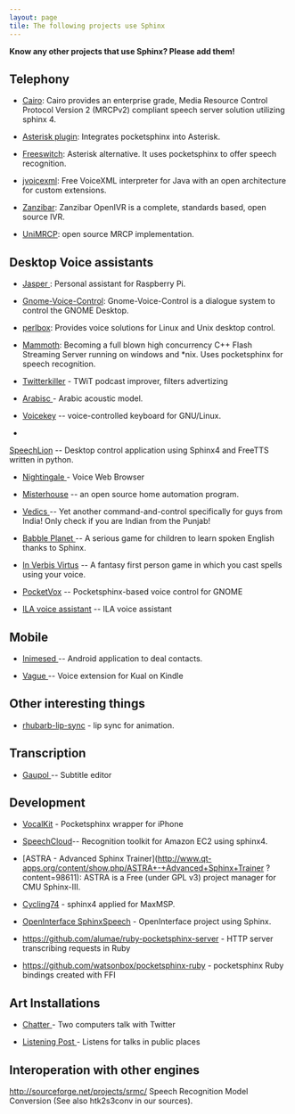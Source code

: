 ```yaml
---
layout: page 
tile: The following projects use Sphinx 
---
```


**Know any other projects that use Sphinx? Please add them!**
## Telephony


*  [Cairo](http://www.speechforge.org/): Cairo provides an enterprise grade, 
Media Resource Control Protocol Version 2 (MRCPv2) compliant speech server 
solution utilizing sphinx 4.

*  [Asterisk plugin](http://scribblej.com/svn/): Integrates pocketsphinx into 
Asterisk.

*  [Freeswitch](http://www.freeswitch.org): Asterisk alternative.  It uses 
pocketsphinx to offer speech recognition.

*  [jvoicexml](http://jvoicexml.sourceforge.net): Free VoiceXML interpreter for 
Java with an open architecture for custom extensions.

*  [Zanzibar](http://www.spokentech.org/openivr/index.html): Zanzibar OpenIVR 
is a complete, standards based, open  source IVR.

*  [ UniMRCP](http://code.google.com/p/unimrcp/ ): open source MRCP 
implementation.

## Desktop Voice assistants


*  [ Jasper ](http://jasperproject.github.io ): Personal assistant for 
Raspberry Pi.

*  [Gnome-Voice-Control](http://live.gnome.org/GnomeVoiceControl): 
Gnome-Voice-Control is a dialogue system to control the GNOME Desktop.

*  [ perlbox](http://perlbox.sourceforge.net/ ): Provides voice solutions for 
Linux and Unix desktop control.

*  [ Mammoth](http://www.lumenvox.com ): Becoming a full blown high concurrency 
C++ Flash Streaming Server running on windows and *nix.  Uses pocketsphinx for 
speech recognition.

*  [ 
Twitterkiller](http://dingoskidneys.com/cgi-bin/hgwebdir.cgi/twitterkiller/ ) - 
TWiT podcast improver, filters advertizing

*  [ Arabisc ](http://sourceforge.net/projects/arabisc/ ) - Arabic acoustic 
model.

*  [Voicekey](http://sourceforge.net/projects/voicekey/) -- voice-controlled 
keyboard for GNU/Linux.

*  
[SpeechLion](http://brewer123.home.comcast.net/~brewer123/projects/speechlion/) 
-- Desktop control application using Sphinx4 and FreeTTS written in python.

*  [ Nightingale ](http://gitorious.org/nightingale ) - Voice Web Browser

*  [ Misterhouse](http://sourceforge.net/projects/misterhouse/ ) -- an open 
source home automation program.

*  [ Vedics ](https://sourceforge.net/projects/vedics/ ) -- Yet another 
command-and-control specifically for guys from India! Only check if you are 
Indian from the Punjab!

*  [ Babble Planet ](http://www.babbleplanet.com ) -- A serious game for 
children to learn spoken English thanks to Sphinx.

*  [ In Verbis Virtus](http://www.inverbisvirtus.com/ ) -- A fantasy first 
person game in which you cast spells using your voice.

*  [ PocketVox](https://github.com/benoitfragit/pocketVox ) -- 
Pocketsphinx-based voice control for GNOME

*  [ ILA voice assistant](https://sites.google.com/site/ilavoiceassistant/ ) -- 
ILA voice assistant

##  Mobile 

*  [ Inimesed ](http://kaljurand.github.com/Inimesed ) -- Android application 
to deal contacts.

*  [ Vague ](http://kual.knetconnect.com/vague-voice-activated-gui-for-kual) -- 
Voice extension for Kual on Kindle

## Other interesting things


*  [ rhubarb-lip-sync](https://github.com/DanielSWolf/rhubarb-lip-sync ) - lip 
sync for animation.

## Transcription


*  [ Gaupol ](http://home.gna.org/gaupol ) -- Subtitle editor

## Development


*  [ VocalKit](http://github.com/KingOfBrian/VocalKit) - Pocketsphinx wrapper 
for iPhone 

*  [SpeechCloud](http://sourceforge.net/projects/speechcloud/)--  Recognition 
toolkit for Amazon EC2 using sphinx4.

*  [ASTRA - Advanced Sphinx 
Trainer](http://www.qt-apps.org/content/show.php/ASTRA+-+Advanced+Sphinx+Trainer
?content=98611): ASTRA is a Free (under GPL v3) project manager for CMU 
Sphinx-III.

*  [ Cycling74](http://cycling74.com/2010/01/08/project35-oprecognize ) - 
sphinx4 applied for MaxMSP.

*  [ OpenInterface 
SphinxSpeech](https://forge.openinterface.org/projects/sphinxspeech/ ) - 
OpenInterface project using Sphinx.

*  <https://github.com/alumae/ruby-pocketsphinx-server> - HTTP server
transcribing requests in Ruby

*  <https://github.com/watsonbox/pocketsphinx-ruby> - pocketsphinx Ruby bindings
created with FFI

## Art Installations


*  [ Chatter ](http://lilwondermat.com/chatter/ ) - Two computers talk with 
Twitter

*  [ Listening Post ](http://www.deweyhagborg.com/listeningPost/ ) - Listens 
for talks in public places

## Interoperation with other engines

<http://sourceforge.net/projects/srmc/> Speech Recognition Model Conversion (See
also htk2s3conv in our sources).
